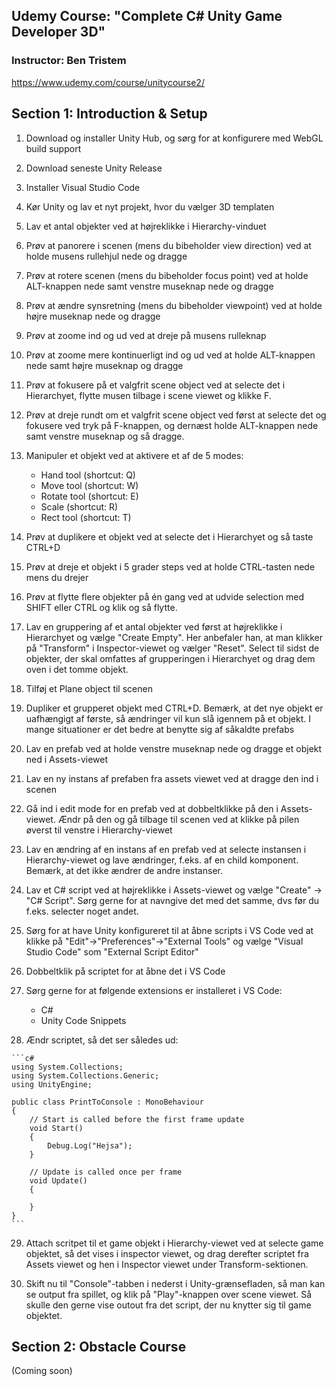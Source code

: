 ## Udemy Course: "Complete C# Unity Game Developer 3D"

### Instructor: Ben Tristem

https://www.udemy.com/course/unitycourse2/

## Section 1: Introduction & Setup

1) Download og installer Unity Hub, og sørg for at konfigurere med WebGL build support

2) Download seneste Unity Release

3) Installer Visual Studio Code

4) Kør Unity og lav et nyt projekt, hvor du vælger 3D templaten

5) Lav et antal objekter ved at højreklikke i Hierarchy-vinduet

6) Prøv at panorere i scenen (mens du bibeholder view direction) ved at holde musens rullehjul nede og dragge

7) Prøv at rotere scenen (mens du bibeholder focus point) ved at holde ALT-knappen nede samt venstre museknap nede og dragge

8) Prøv at ændre synsretning (mens du bibeholder viewpoint) ved at holde højre museknap nede og dragge

9) Prøv at zoome ind og ud ved at dreje på musens rulleknap

10) Prøv at zoome mere kontinuerligt ind og ud ved at holde ALT-knappen nede samt højre museknap og dragge

11) Prøv at fokusere på et valgfrit scene object ved at selecte det i Hierarchyet, flytte musen tilbage i scene viewet og klikke F.

12) Prøv at dreje rundt om et valgfrit scene object ved først at selecte det og fokusere ved tryk på F-knappen, og dernæst holde ALT-knappen nede samt venstre museknap og så dragge.

13) Manipuler et objekt ved at aktivere et af de 5 modes:

    * Hand tool (shortcut: Q)
    * Move tool (shortcut: W)
    * Rotate tool (shortcut: E)
    * Scale (shortcut: R)
    * Rect tool (shortcut: T)

14) Prøv at duplikere et objekt ved at selecte det i Hierarchyet og så taste CTRL+D

15) Prøv at dreje et objekt i 5 grader steps ved at holde CTRL-tasten nede mens du drejer

16) Prøv at flytte flere objekter på én gang ved at udvide selection med SHIFT eller CTRL og klik og så flytte.

17) Lav en gruppering af et antal objekter ved først at højreklikke i Hierarchyet og vælge "Create Empty". Her anbefaler han, at man klikker på "Transform" i Inspector-viewet og vælger "Reset". Select til sidst de objekter, der skal omfattes af grupperingen i Hierarchyet og drag dem oven i det tomme objekt.

18) Tilføj et Plane object til scenen

19) Dupliker et grupperet objekt med CTRL+D. Bemærk, at det nye objekt er uafhængigt af første, så ændringer vil kun slå igennem på et objekt. I mange situationer er det bedre at benytte sig af såkaldte prefabs

20) Lav en prefab ved at holde venstre museknap nede og dragge et objekt ned i Assets-viewet

21) Lav en ny instans af prefaben fra assets viewet ved at dragge den ind i scenen

22) Gå ind i edit mode for en prefab ved at dobbeltklikke på den i Assets-viewet. Ændr på den og gå tilbage til scenen ved at klikke på pilen øverst til venstre i Hierarchy-viewet

23) Lav en ændring af en instans af en prefab ved at selecte instansen i Hierarchy-viewet og lave ændringer, f.eks. af en child komponent. Bemærk, at det ikke ændrer de andre instanser.

24) Lav et C# script ved at højreklikke i Assets-viewet og vælge "Create" -> "C# Script". Sørg gerne for at navngive det med det samme, dvs før du f.eks. selecter noget andet.

25) Sørg for at have Unity konfigureret til at åbne scripts i VS Code ved at klikke på "Edit"->"Preferences"->"External Tools" og vælge "Visual Studio Code" som "External Script Editor"

26) Dobbeltklik på scriptet for at åbne det i VS Code

27) Sørg gerne for at følgende extensions er installeret i VS Code:

    * C# 
    * Unity Code Snippets

28)  Ændr scriptet, så det ser således ud:

    ```c#
    using System.Collections;
    using System.Collections.Generic;
    using UnityEngine;
    
    public class PrintToConsole : MonoBehaviour
    {
        // Start is called before the first frame update
        void Start()
        {
            Debug.Log("Hejsa");
        }
    
        // Update is called once per frame
        void Update()
        {
            
        }
    }
    ```

29) Attach scritpet til et game objekt i Hierarchy-viewet ved at selecte game objektet, så det vises i inspector viewet, og drag derefter scriptet fra Assets viewet og hen i Inspector viewet under Transform-sektionen.

30) Skift nu til "Console"-tabben i nederst i Unity-grænsefladen, så man kan se output fra spillet, og klik på "Play"-knappen over scene viewet. Så skulle den gerne vise outout fra det script, der nu knytter sig til game objektet.

## Section 2: Obstacle Course

(Coming soon)

